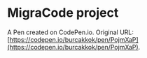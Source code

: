 # MigraCode project

A Pen created on CodePen.io. Original URL: [https://codepen.io/burcakkok/pen/PojmXaP](https://codepen.io/burcakkok/pen/PojmXaP).


